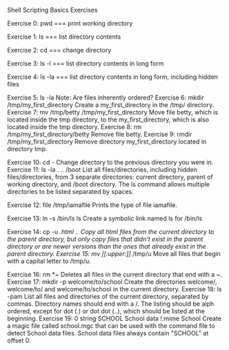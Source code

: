 Shell Scripting Basics Exercises

Exercise 0: pwd === print working directory

Exercise 1: ls === list directory contents

Exercise 2: cd === change directory

Exercise 3: ls -l === list directory contents in long form

Exercise 4: ls -la === list directory contents in long form, including hidden files

Exercise 5: ls -la Note: Are files inherently ordered?
Exercise 6: mkdir /tmp/my_first_directory Create a my_first_directory in the /tmp/ directory.
Exercise 7: mv /tmp/betty /tmp/my_first_directory Move file betty, which is located inside the tmp directory, to the my_first_directory, which is also located inside the tmp directory.
Exercise 8: rm /tmp/my_first_directory/betty Remove file betty.
Exercise 9: rmdir /tmp/my_first_directory Remove directory my_first_directory located in directory tmp.

Exercise 10: cd - Change directory to the previous directory you were in.
Exercise 11: ls -la . .. /boot List all files/directories, including hidden files/directories, from 3 separate directories: current directory, parent of working directory, and /boot directory. The ls command allows multiple directories to be listed separated by spaces.

Exercise 12: file /tmp/iamafile Prints the type of file iamafile.

Exercise 13: ln -s /bin/ls ls Create a symbolic link named ls for /bin/ls

Exercise 14: cp -u *.html .. Copy all html files from the current directory to the parent directory, but only copy files that didn't exist in the parent directory or are newer versions than the ones that already exist in the parent directory. 
Exercise 15: mv [[:upper:]]* /tmp/u Move all files that begin with a capital letter to /tmp/u.

Exercise 16: rm *~ Deletes all files in the current directory that end with a ~.
Exercise 17: mkdir -p welcome/to/school Create  the directories welcome/, welcome/to/ and welcome/to/school in the current directory.
Exercise 18: ls -pam List all files and directories of the current directory, separated by commas. Directory names should end with a /. The listing should be alph ordered, except for dot (.) or dot dot (..), which should be listed at the beginning.
Exercise 19: 0 string SCHOOL School data !:mime School Create a magic file called school.mgc that can be used with the command file to detect School data files. School data files always contain "SCHOOL" at offset 0.
